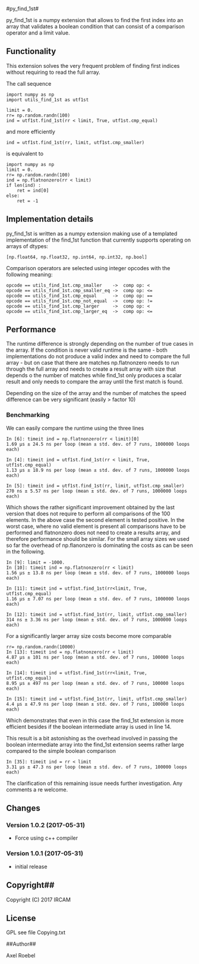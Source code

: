#py_find_1st#

py_find_1st  is a numpy extension that allows to find the first index into an array that
validates a boolean condition that can consist of a comparison operator and a limit value.

## Functionality ##

This extension solves the very frequent problem of finding first indices without requiring to read the full array.

The call sequence

    import numpy as np
    import utils_find_1st as utf1st
    
    limit = 0.
    rr= np.random.randn(100)
    ind = utf1st.find_1st(rr < limit, True, utf1st.cmp_equal)

and more efficiently

    ind = utf1st.find_1st(rr, limit, utf1st.cmp_smaller)

is equivalent to

    import numpy as np
    limit = 0.
    rr= np.random.randn(100)
    ind = np.flatnonzero(rr < limit)
    if len(ind) :
        ret = ind[0]
    else:
        ret = -1

## Implementation details ##

py_find_1st is written as a numpy extension making use of a templated
implementation of the find_1st function that currently supports
operating on arrays of dtypes:

    [np.float64, np.float32, np.int64, np.int32, np.bool]

Comparison operators are selected using integer opcodes with the
following meaning:

    opcode == utils_find_1st.cmp_smaller    ->  comp op: <
    opcode == utils_find_1st.cmp_smaller_eq ->  comp op: <=
    opcode == utils_find_1st.cmp_equal      ->  comp op: ==
    opcode == utils_find_1st.cmp_not_equal  ->  comp op: !=
    opcode == utils_find_1st.cmp_larger     ->  comp op: <
    opcode == utils_find_1st.cmp_larger_eq  ->  comp op: <=


## Performance ##

The runtime difference is strongly depending on the number of true cases in the array. 
If the condition is never valid runtime is the same - both implementations do not produce a valid index
and need to compare the full array - but on case that there are matches np.flatnonzero needs to
run through the full array and needs to create a result array with size that depends o the number of matches
while find_1st only produces a scalar result and only needs to compare the array until the first match is found.

Depending on the size of the   array and the number of matches the speed difference can be very significant
(easily > factor 10)

### Benchmarking ###

We can easily compare the runtime using the three lines

    In [6]: timeit ind = np.flatnonzero(rr < limit)[0]
    1.69 µs ± 24.5 ns per loop (mean ± std. dev. of 7 runs, 1000000 loops each)
    
    In [4]: timeit ind = utf1st.find_1st(rr < limit, True, utf1st.cmp_equal)
    1.13 µs ± 18.9 ns per loop (mean ± std. dev. of 7 runs, 1000000 loops each)
    
    In [5]: timeit ind = utf1st.find_1st(rr, limit, utf1st.cmp_smaller)
    270 ns ± 5.57 ns per loop (mean ± std. dev. of 7 runs, 1000000 loops each)

Which shows the rather significant improvement obtained by the last
version that does not require to perform all comparisons of the 100
elements. In the above case the second element is tested positive.
In the worst case, where no valid element is present all comparisons
have to be performed and flatnonzero does not need to create a results
array, and therefore performance should be similar. For the small array sizes we used so far
the overhead of np.flanonzero is dominating the costs as can be seen in the following.

    In [9]: limit = -1000.
    In [10]: timeit ind = np.flatnonzero(rr < limit)
    1.56 µs ± 13.8 ns per loop (mean ± std. dev. of 7 runs, 1000000 loops each)
    
    In [11]: timeit ind = utf1st.find_1st(rr<limit, True, utf1st.cmp_equal)
    1.16 µs ± 7.07 ns per loop (mean ± std. dev. of 7 runs, 1000000 loops each)
    
    In [12]: timeit ind = utf1st.find_1st(rr, limit, utf1st.cmp_smaller)
    314 ns ± 3.36 ns per loop (mean ± std. dev. of 7 runs, 1000000 loops each)

For a significantly larger array size costs become more comparable

    rr= np.random.randn(10000)
    In [13]: timeit ind = np.flatnonzero(rr < limit)
    4.87 µs ± 101 ns per loop (mean ± std. dev. of 7 runs, 100000 loops each)
    
    In [14]: timeit ind = utf1st.find_1st(rr<limit, True, utf1st.cmp_equal)
    8.95 µs ± 497 ns per loop (mean ± std. dev. of 7 runs, 100000 loops each)
    
    In [15]: timeit ind = utf1st.find_1st(rr, limit, utf1st.cmp_smaller)
    4.4 µs ± 47.9 ns per loop (mean ± std. dev. of 7 runs, 100000 loops each)

Which demonstrates that even in this case the find_1st extension is more efficient
besides if the boolean intermediate array is used in line 14.

This result is a bit astonishing as the overhead involved in passing the boolean intermediate array
into the find_1st extension seems rather large compared to the simple boolean comparison  

    In [35]: timeit ind = rr < limit
    3.31 µs ± 47.3 ns per loop (mean ± std. dev. of 7 runs, 100000 loops each)
   
The clarification of this remaining issue needs further investigation. Any comments a re welcome.

## Changes ##

### Version 1.0.2 (2017-05-31) ###

 * Force using c++ compiler

### Version 1.0.1 (2017-05-31) ###

 * initial release
 
## Copyright##

Copyright (C) 2017 IRCAM

## License ##

GPL see file Copying.txt

##Author##

Axel Roebel

